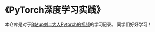 # 《PyTorch深度学习实践》
本仓库是对于[B站up刘二大人Pytorch的视频](https://www.bilibili.com/video/BV1Y7411d7Ys/?share_source=copy_web&vd_source=1170c577d779798202386e1f343fe38b)的学习记录。
同学们好好学习！

